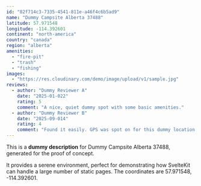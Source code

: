```yaml
---
id: "82f714c3-7335-4541-811e-a46f4c6b5ad9"
name: "Dummy Campsite Alberta 37488"
latitude: 57.971548
longitude: -114.392601
continent: "north-america"
country: "canada"
region: "alberta"
amenities:
  - "fire-pit"
  - "trash"
  - "fishing"
images:
  - "https://res.cloudinary.com/demo/image/upload/v1/sample.jpg"
reviews:
  - author: "Dummy Reviewer A"
    date: "2025-01-022"
    rating: 5
    comment: "A nice, quiet dummy spot with some basic amenities."
  - author: "Dummy Reviewer B"
    date: "2025-09-014"
    rating: 4
    comment: "Found it easily. GPS was spot on for this dummy location."
---
```


This is a **dummy description** for Dummy Campsite Alberta 37488, generated for the proof of concept.

It provides a serene environment, perfect for demonstrating how SvelteKit can handle a large number of static pages. The coordinates are 57.971548, -114.392601.
